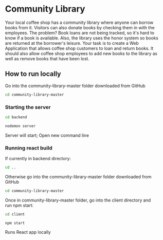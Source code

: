 # Community Library

Your local coffee shop has a community library where anyone can borrow books from it. Visitors can also donate books by checking them in with the employees. The problem? Book loans are not being tracked, so it's hard to know if a book is available. Also, the library uses the honor system so books are returned at the borrower's leisure. Your task is to create a Web Application that allows coffee shop customers to loan and return books. It should also allow coffee shop employees to add new books to the library as well as remove books that have been lost.

## How to run locally

Go into the community-library-master folder downloaded from GitHub

```bash
cd community-library-master
```

### Starting the server

```bash
cd backend

nodemon server
```
Server will start; Open new command line

### Running react build

If currently in backend directory: 

```bash
cd ..
```

Otherwise go into the community-library-master folder downloaded from GitHub

```bash
cd community-library-master
```

Once in community-library-master folder, go into the client directory and run npm start:

```bash
cd client

npm start
```
Runs React app locally
